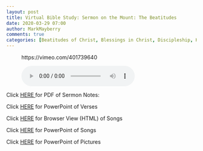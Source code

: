 ```yaml
---
layout: post
title: Virtual Bible Study: Sermon on the Mount: The Beatitudes
date: 2020-03-29 07:00
author: MarkMayberry
comments: true
categories: [Beatitudes of Christ, Blessings in Christ, Discipleship, Happiness, Jesus Christ, Sermon on the Mount, Virtual Bible Study]
---
```

<!-- wp:core-embed/vimeo {"url":"https://vimeo.com/401739640","type":"video","providerNameSlug":"vimeo","className":"wp-embed-aspect-16-9 wp-has-aspect-ratio"} -->
<figure class="wp-block-embed-vimeo wp-block-embed is-type-video is-provider-vimeo wp-embed-aspect-16-9 wp-has-aspect-ratio"><div class="wp-block-embed__wrapper">
https://vimeo.com/401739640
</div></figure>
<!-- /wp:core-embed/vimeo -->

<!-- wp:audio -->
<figure class="wp-block-audio"><audio controls src="https://markmayberry.net/wp-content/uploads/bible-study/2020-03-29-am-MM-Beatitudes-of-Christ.mp3"></audio></figure>
<!-- /wp:audio -->

<!-- wp:paragraph -->
<p>Click <a href="https://markmayberry.net/wp-content/uploads/bible-study/2020-03-29-am-MM-Beatitudes-of-Christ.pdf">HERE </a>for PDF of Sermon Notes:</p>
<!-- /wp:paragraph -->

<!-- wp:paragraph -->
<p>Click <a href="https://markmayberry.net/wp-content/uploads/bible-study/2020-03-29-am-MM-Beatitudes-of-Christ.pps">HERE</a> for PowerPoint of Verses</p>
<!-- /wp:paragraph -->

<!-- wp:paragraph -->
<p>Click <a href="https://markmayberry.net/wp-content/uploads/bible-study/2020-03-28-PhssHymnHtml/_Title_0.html">HERE</a> for Browser View (HTML) of Songs</p>
<!-- /wp:paragraph -->

<!-- wp:paragraph -->
<p>Click <a href="https://markmayberry.net/wp-content/uploads/bible-study/2020-03-29-am-MM-Beatitudes-of-Christ-PhssHymnSlides.pptx">HERE</a> for PowerPoint of Songs</p>
<!-- /wp:paragraph -->

<!-- wp:paragraph -->
<p>Click <a href="https://markmayberry.net/wp-content/uploads/bible-study/2020-03-29-am-MM-Beatitudes-of-Christ-Matthew-5-Photo-Companion-Edited-by-MM.pptx">HERE</a> for PowerPoint of Pictures<a href=""></a></p>
<!-- /wp:paragraph -->
